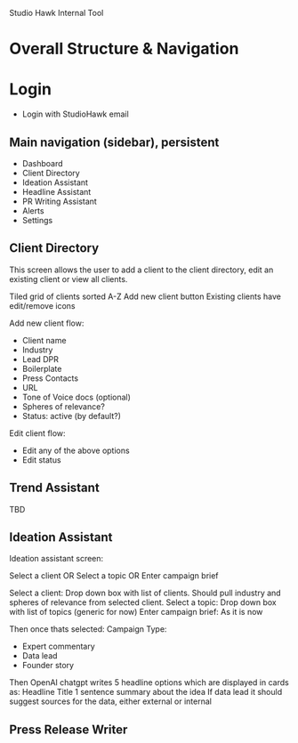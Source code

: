 Studio Hawk Internal Tool

# Overall Structure & Navigation

# Login
- Login with StudioHawk email

## Main navigation (sidebar), persistent
- Dashboard
- Client Directory
- Ideation Assistant
- Headline Assistant
- PR Writing Assistant
- Alerts
- Settings

## Client Directory

This screen allows the user to add a client to the client directory, edit an existing client or view all clients.

Tiled grid of clients sorted A-Z
Add new client button
Existing clients have edit/remove icons

Add new client flow:
- Client name
- Industry
- Lead DPR
- Boilerplate
- Press Contacts
- URL
- Tone of Voice docs (optional)
- Spheres of relevance?
- Status: active (by default?)

Edit client flow:
- Edit any of the above options
- Edit status

## Trend Assistant
TBD

## Ideation Assistant
Ideation assistant screen:

Select a client OR Select a topic OR Enter campaign brief

Select a client: Drop down box with list of clients. Should pull industry and spheres of relevance from selected client.
Select a topic: Drop down box with list of topics (generic for now)
Enter campaign brief: As it is now

Then once thats selected:
Campaign Type:
- Expert commentary
- Data lead
- Founder story

Then OpenAI chatgpt writes 5 headline options which are displayed in cards as:
Headline Title
1 sentence summary about the idea
If data lead it should suggest sources for the data, either external or internal


## Press Release Writer


